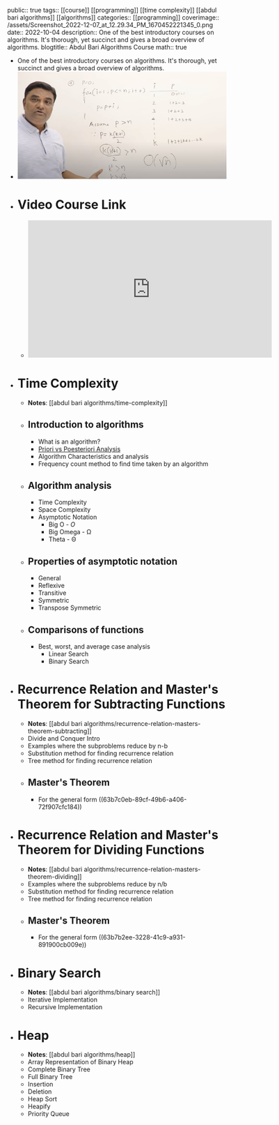 public:: true
tags:: [[course]] [[programming]] [[time complexity]] [[abdul bari algorithms]] [[algorithms]]
categories:: [[programming]] 
coverimage:: /assets/Screenshot_2022-12-07_at_12.29.34_PM_1670452221345_0.png
date:: 2022-10-04
description:: One of the best introductory courses on algorithms. It's thorough, yet succinct and gives a broad overview of algorithms.
blogtitle:: Abdul Bari Algorithms Course
math:: true

- One of the best introductory courses on algorithms. It's thorough, yet succinct and gives a broad overview of algorithms.
- ![Screenshot 2022-12-07 at 12.29.34 PM.png](../assets/Screenshot_2022-12-07_at_12.29.34_PM_1670452221345_0.png)
- # Video Course Link
	- <iframe width="560" height="315" src="https://www.youtube.com/embed/0IAPZzGSbME" title="YouTube video player" frameborder="0" allow="accelerometer; autoplay; clipboard-write; encrypted-media; gyroscope; picture-in-picture" allowfullscreen></iframe>
- # Time Complexity
	- **Notes**: [[abdul bari algorithms/time-complexity]]
	- ## Introduction to algorithms
		- What is an algorithm?
		- [Priori vs Poesteriori Analysis]([[posteriori-vs-a-priori-analysis-of-algorithms]])
		- Algorithm Characteristics and analysis
		- Frequency count method to find time taken by an algorithm
	- ## Algorithm analysis
		- Time Complexity
		- Space Complexity
		- Asymptotic Notation
			- Big O - $O$
			- Big Omega - Ω
			- Theta - Θ
	- ## Properties of asymptotic notation
		- General
		- Reflexive
		- Transitive
		- Symmetric
		- Transpose Symmetric
	- ## Comparisons of functions
		- Best, worst, and average case analysis
			- Linear Search
			- Binary Search
- # Recurrence Relation and Master's Theorem for Subtracting Functions
	- **Notes**: [[abdul bari algorithms/recurrence-relation-masters-theorem-subtracting]]
	- Divide and Conquer Intro
	- Examples where the subproblems reduce by n-b
	- Substitution method for finding recurrence relation
	- Tree method for finding recurrence relation
	- ## Master's Theorem
		- For the general form ((63b7c0eb-89cf-49b6-a406-72f907cfc184))
- # Recurrence Relation and Master's Theorem for Dividing Functions
	- **Notes**: [[abdul bari algorithms/recurrence-relation-masters-theorem-dividing]]
	- Examples where the subproblems reduce by n/b
	- Substitution method for finding recurrence relation
	- Tree method for finding recurrence relation
	- ## Master's Theorem
		- For the general form ((63b7b2ee-3228-41c9-a931-891900cb009e))
- # Binary Search
	- **Notes**: [[abdul bari algorithms/binary search]]
	- Iterative Implementation
	- Recursive Implementation
- # Heap
	- **Notes**: [[abdul bari algorithms/heap]]
	- Array Representation of Binary Heap
	- Complete Binary Tree
	- Full Binary Tree
	- Insertion
	- Deletion
	- Heap Sort
	- Heapify
	- Priority Queue